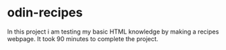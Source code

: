 # odin-recipes
In this project i am testing my basic HTML knowledge by making a recipes webpage.
It took 90 minutes to complete the project.